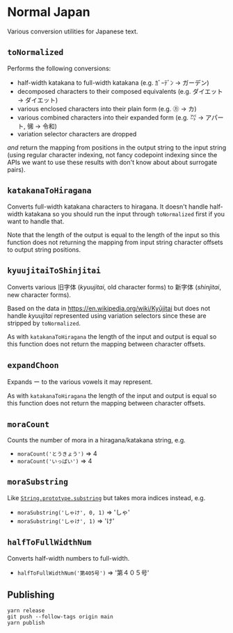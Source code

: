 # Normal Japan

Various conversion utilities for Japanese text.

## `toNormalized`

Performs the following conversions:

- half-width katakana to full-width katakana (e.g. ｶﾞｰﾃﾞﾝ → ガーデン)
- decomposed characters to their composed equivalents
  (e.g. ダイエット → ダイエット)
- various enclosed characters into their plain form
  (e.g. ㋕ → カ)
- various combined characters into their expanded form
  (e.g. ㌀ → アパート, ㋿ → 令和)
- variation selector characters are dropped

_and_ return the mapping from positions in the output string to the input string
(using regular character indexing, not fancy codepoint indexing since the APIs
we want to use these results with don't know about about surrogate pairs).

## `katakanaToHiragana`

Converts full-width katakana characters to hiragana. It doesn't handle
half-width katakana so you should run the input through `toNormalized` first if
you want to handle that.

Note that the length of the output is equal to the length of the input so this
function does not returning the mapping from input string character offsets to
output string positions.

## `kyuujitaiToShinjitai`

Converts various 旧字体 (_kyuujitai_, old character forms) to 新字体 (_shinjitai_,
new character forms).

Based on the data in https://en.wikipedia.org/wiki/Kyūjitai but does not handle
_kyuujitai_ represented using variation selectors since these are stripped by
`toNormalized`.

As with `katakanaToHiragana` the length of the input and output is equal so this
function does not return the mapping between character offsets.

## `expandChoon`

Expands ー to the various vowels it may represent.

As with `katakanaToHiragana` the length of the input and output is equal so this
function does not return the mapping between character offsets.

## `moraCount`

Counts the number of mora in a hiragana/katakana string, e.g.

- `moraCount('とうきょう')` ⇒ 4
- `moraCount('いっぱい')` ⇒ 4

## `moraSubstring`

Like [`String.prototype.substring`](https://developer.mozilla.org/docs/Web/JavaScript/Reference/Global_Objects/String/substring) but takes mora indices instead, e.g.

- `moraSubstring('しゃけ', 0, 1)` ⇒ 'しゃ'
- `moraSubstring('しゃけ', 1)` ⇒ 'け'

## `halfToFullWidthNum`

Converts half-width numbers to full-width.

- `halfToFullWidthNum('第405号')` ⇒ '第４０５号'

## Publishing

```
yarn release
git push --follow-tags origin main
yarn publish
```

